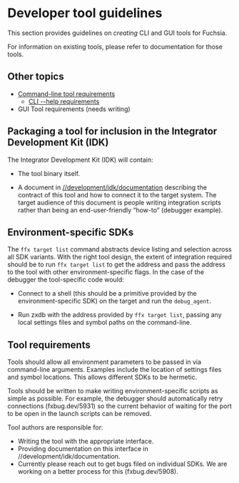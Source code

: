 # Developer tool guidelines

This section provides guidelines on *creating* CLI and GUI tools for
Fuchsia.

For information on existing tools, please refer to documentation for those
tools.

## Other topics

- [Command-line tool requirements](cli.md)
    - [CLI --help requirements](cli_help.md)
- GUI Tool requirements (needs writing)

## Packaging a tool for inclusion in the Integrator Development Kit (IDK)

The Integrator Development Kit (IDK) will contain:

  * The tool binary itself.

  * A document in
    [//development/idk/documentation](/development/idk/documentation)
    describing the contract of this tool and how to connect it to the target
    system. The target audience of this document is people writing integration
    scripts rather than being an end-user-friendly “how-to” (debugger example).

## Environment-specific SDKs

The `ffx target list` command abstracts device listing and selection across all
SDK variants. With the right tool design, the extent of integration required
should be to run `ffx target list` to get the address and pass the address to
the tool with other environment-specific flags. In the case of the debugger the
tool-specific code would:

  * Connect to a shell (this should be a primitive provided by the
    environment-specific SDK) on the target and run the `debug_agent`.

  * Run zxdb with the address provided by `ffx target list`, passing any local
    settings files and symbol paths on the command-line.

## Tool requirements

Tools should allow all environment parameters to be passed in via command-line
arguments. Examples include the location of settings files and symbol
locations. This allows different SDKs to be hermetic.

Tools should be written to make writing environment-specific scripts as simple
as possible. For example, the debugger should automatically retry connections
(fxbug.dev/5931) so the current behavior of waiting for the port to be open in
the launch scripts can be removed.

Tool authors are responsible for:

*   Writing the tool with the appropriate interface.
*   Providing documentation on this interface in
    //development/idk/documentation.
*   Currently please reach out to get bugs filed on individual SDKs. We are
    working on a better process for this (fxbug.dev/5908).

